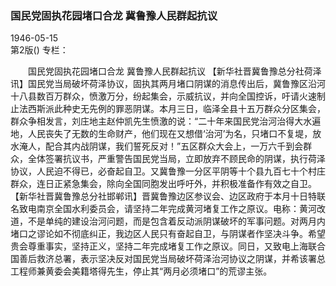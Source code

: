 ### 国民党固执花园堵口合龙  冀鲁豫人民群起抗议  

1946-05-15  
第2版()
专栏：

　　国民党固执花园堵口合龙
    冀鲁豫人民群起抗议
    【新华社晋冀鲁豫总分社荷泽讯】国民党当局破坏荷泽协议，固执其两月堵口阴谋的消息传出后，冀鲁豫区沿河十八县数百万群众，愤激万分，纷起集会，示威抗议，并向全国控诉，吁请火速制止法西斯派此种史无先例的罪恶阴谋。本月三日，临泽全县十五万群众分区集会，群众争相发言，刘庄地主赵仲凯先生愤激的说：“二十年来国民党治河治得大水遍地，人民丧失了无数的生命财产，他们现在又想借‘治河’为名，只堵口不复堤，放水淹人，配合其内战阴谋，我们誓死反对！”五区群众大会上，一万六千到会群众，全体签署抗议书，严重警告国民党当局，立即放弃不顾民命的阴谋，执行荷泽协议，人民迫不得已，必奋起自卫。又冀鲁豫一分区平阴等十个县九百七十个村庄群众，连日正紧急集会，除向全国同胞发出呼吁外，并积极准备作有效之自卫。
    【新华社晋冀鲁豫总分社邯郸讯】晋冀鲁豫边区参议会、边区政府于本月十日特联名致电南京全国水利委员会，请坚持二年完成黄河堵复工作之原议。电称：黄河改道，不是单纯的建设治河问题，而是包含着反动派阴谋破坏的军事问题。对两月内堵口之谬论如不彻底纠正，我边区人民只有奋起自卫，与阴谋者作坚决斗争。希望贵会尊重事实，坚持正义，坚持二年完成堵复工作之原议。同日，又致电上海联合国善后救济总署，表示坚决反对国民党当局破坏荷泽治河协议之阴谋，并希该署总工程师兼黄委会美籍塔得先生，停止其“两月必须堵口”的荒谬主张。  
